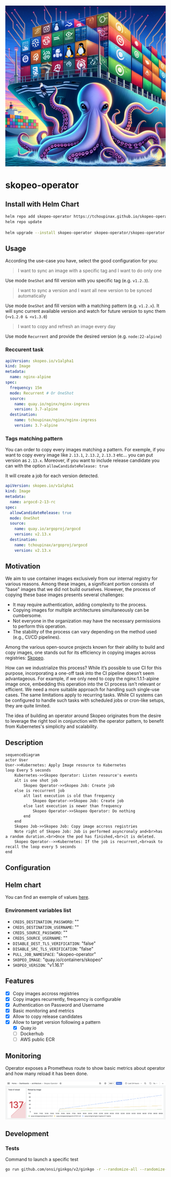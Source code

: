 ![AI generated image showing an octobus manipulating containers](.github/docs/logo.png)

# skopeo-operator

## Install with Helm Chart

```bash
helm repo add skopeo-operator https://tchoupinax.github.io/skopeo-operator
helm repo update

helm upgrade --install skopeo-operator skopeo-operator/skopeo-operator
```

## Usage

According the use-case you have, select the good configuration for you:

> I want to sync an image with a specific tag and I want to do only one

Use mode `OneShot` and fill version with you specific tag (e.g. `v1.2.3`).

> I want to sync a version and I want all new version to be synced automatically

Use mode `OneShot` and fill version with a matching pattern (e.g. `v1.2.x`). It will sync current available version and watch for future version to sync them (`>v1.2.0 & <v1.3.0`)

> I want to copy and refresh an image every day

Use mode `Recurrent` and provide the desired version (e.g. `node:22-alpine`)

### Reccurent task

```yaml
apiVersion: skopeo.io/v1alpha1
kind: Image
metadata:
  name: nginx-alpine
spec:
  frequency: 15m
  mode: Recurrent # Or OneShot
  source:
    name: quay.io/nginx/nginx-ingress
    version: 3.7-alpine
  destination:
    name: tchoupinax/nginx/nginx-ingress
    version: 3.7-alpine
```

### Tags matching pattern

You can order to copy every images matching a pattern. For exemple, if you want to copy every image like `2.13.1`, `2.13.2`, `2.13.3` etc... you can put version as `2.13.x`.
Moreover, if you want to include release candidate you can with the option `allowCandidateRelease: true`

It will create a job for each version detected.

```yaml
apiVersion: skopeo.io/v1alpha1
kind: Image
metadata:
  name: argocd-2-13-rc
spec:
  allowCandidateRelease: true
  mode: OneShot
  source:
    name: quay.io/argoproj/argocd
    version: v2.13.x
  destination:
    name: tchoupinax/argoproj/argocd
    version: v2.13.x
```

## Motivation

We aim to use container images exclusively from our internal registry for various reasons. Among these images, a significant portion consists of "base" images that we did not build ourselves. However, the process of copying these base images presents several challenges:

- It may require authentication, adding complexity to the process.
- Copying images for multiple architectures simultaneously can be cumbersome.
- Not everyone in the organization may have the necessary permissions to perform this operation.
- The stability of the process can vary depending on the method used (e.g., CI/CD pipelines).

Among the various open-source projects known for their ability to build and copy images, one stands out for its efficiency in copying images across registries: [Skopeo](https://github.com/containers/skopeo).

How can we industrialize this process? While it’s possible to use CI for this purpose, incorporating a one-off task into the CI pipeline doesn’t seem advantageous. For example, if we only need to copy the nginx:1.1.1-alpine image once, embedding this operation into the CI process isn't relevant or efficient. We need a more suitable approach for handling such single-use cases. The same limitations apply to recurring tasks. While CI systems can be configured to handle such tasks with scheduled jobs or cron-like setups, they are quite limited.

The idea of building an operator around Skopeo originates from the desire to leverage the right tool in conjunction with the operator pattern, to benefit from Kubernetes's simplicity and scalability.

## Description

```mermaid
sequenceDiagram
actor User
User->>Kubernetes: Apply Image resource to Kubernetes
loop Every 5 seconds
    Kubernetes->>Skopeo Operator: Listen resource's events
    alt is one shot job
        Skopeo Operator->>Skopeo Job: Create job
    else is reccurrent job
        alt last execution is old than frequency
            Skopeo Operator->>Skopeo Job: Create job
        else last execution is newer than frequency
            Skopeo Operator->>Skopeo Operator: Do nothing
        end
    end
    Skopeo Job->>Skopeo Job: Copy image accross registries
    Note right of Skopeo Job: Job is performed asyncronaly and<br>has a random duration.<br>Once the pod has finished,<br>it is deleted.
    Skopeo Operator-->>Kubernetes: If the job is recurrent,<br>ask to recall the loop every 5 seconds
end
```

## Configuration

## Helm chart

You can find an exemple of values [here](charts/skopeo-operator/values.yaml).

### Environment variables list

- `CREDS_DESTINATION_PASSWORD`: ""
- `CREDS_DESTINATION_USERNAME`: ""
- `CREDS_SOURCE_PASSWORD`: ""
- `CREDS_SOURCE_USERNAME`: ""
- `DISABLE_DEST_TLS_VERIFICATION`: "false"
- `DISABLE_SRC_TLS_VERIFICATION`: "false"
- `PULL_JOB_NAMESPACE`: "skopeo-operator"
- `SKOPEO_IMAGE`: "quay.io/containers/skopeo"
- `SKOPEO_VERSION`: "v1.16.1"

## Features

- [x] Copy images accross registries
- [x] Copy images recurrently, frequency is configurable
- [x] Authentication on Password and Username
- [x] Basic monitoring and metrics
- [x] Allow to copy release candidates
- [x] Allow to target version following a pattern
  - [x] Quay.io
  - [ ] Dockerhub
  - [ ] AWS public ECR

## Monitoring

Operator exposes a Prometheus route to show basic metrics about operator and how many reload it has been done.

![Show Grafana's graph](.github/docs/metrics.png)

## Development

### Tests

Command to launch a specific test

```bash
go run github.com/onsi/ginkgo/v2/ginkgo -r --randomize-all --randomize-suites --race --trace -cover internal/helpers/
```
